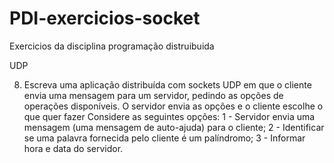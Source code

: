 # PDI-exercicios-socket
Exercicios da disciplina programação distruibuida

UDP

8. Escreva uma aplicação distribuída com sockets UDP em que o cliente envia uma mensagem para um servidor,
pedindo as opções de operações disponíveis. O servidor envia as opções e o cliente escolhe o que quer fazer
Considere as seguintes opções: 1 - Servidor envia uma mensagem (uma mensagem de auto-ajuda) para o cliente;
2 - Identificar se uma palavra fornecida pelo cliente é um palíndromo; 3 - Informar hora e data do servidor.

